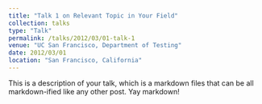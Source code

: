```yaml
---
title: "Talk 1 on Relevant Topic in Your Field"
collection: talks
type: "Talk"
permalink: /talks/2012/03/01-talk-1
venue: "UC San Francisco, Department of Testing"
date: 2012/03/01
location: "San Francisco, California"
---
```


This is a description of your talk, which is a markdown files that can be all markdown-ified like any other post. Yay markdown!
